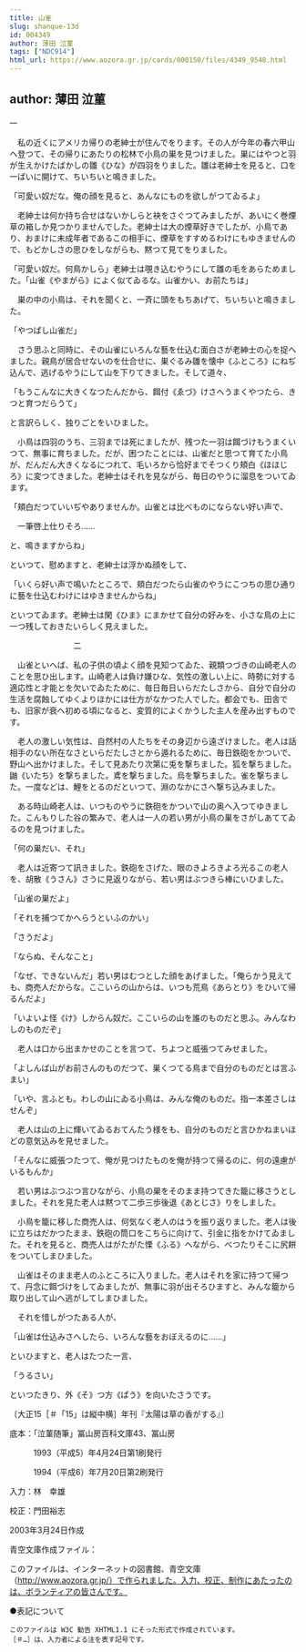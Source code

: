 ```yaml
---
title: 山雀
slug: shanque-13d
id: 004349
author: 薄田 泣菫
tags: ["NDC914"]
html_url: https://www.aozora.gr.jp/cards/000150/files/4349_9548.html
---
```


## author: 薄田 泣菫

一



　私の近くにアメリカ帰りの老紳士が住んでをります。その人が今年の春六甲山へ登つて、その帰りにあたりの松林で小鳥の巣を見つけました。巣にはやつと羽が生えかけたばかしの雛《ひな》が四羽をりました。雛は老紳士を見ると、口を一ぱいに開けて、ちいちいと鳴きました。

「可愛い奴だな。俺の顔を見ると、あんなにものを欲しがつてゐるよ」

　老紳士は何か持ち合せはないかしらと袂をさぐつてみましたが、あいにく巻煙草の箱しか見つかりませんでした。老紳士は大の煙草好きでしたが、小鳥であり、おまけに未成年者であるこの相手に、煙草をすすめるわけにもゆきませんので、もどかしさの思ひをしながらも、黙つて見てをりました。

「可愛い奴だ。何鳥かしら」老紳士は覗き込むやうにして雛の毛をあらためました。「山雀《やまがら》によく似てゐるな。山雀かい、お前たちは」

　巣の中の小鳥は、それを聞くと、一斉に頭をもちあげて、ちいちいと鳴きました。

「やつぱし山雀だ」

　さう思ふと同時に、その山雀にいろんな藝を仕込む面白さが老紳士の心を捉へました。親鳥が居合せないのを仕合せに、巣ぐるみ雛を懐中《ふところ》にねぢ込んで、逃げるやうにして山を下りてきました。そして道々、

「もうこんなに大きくなつたんだから、餌付《ゑづ》けさへうまくやつたら、きつと育つだらうて」

と言訳らしく、独りごとをいひました。

　小鳥は四羽のうち、三羽までは死にましたが、残つた一羽は餌づけもうまくいつて、無事に育ちました。だが、困つたことには、山雀だと思つて育てた小鳥が、だんだん大きくなるにつれて、毛いろから恰好までそつくり頬白《ほほじろ》に変つてきました。老紳士はそれを見ながら、毎日のやうに溜息をついてゐます。

「頬白だつていいぢやありませんか。山雀とは比べものにならない好い声で、

　一筆啓上仕りそろ……

と、鳴きますからね」

といつて、慰めますと、老紳士は浮かぬ顔をして、

「いくら好い声で鳴いたところで、頬白だつたら山雀のやうにこつちの思ひ通りに藝を仕込むわけにはゆきませんからね」

といつてゐます。老紳士は閑《ひま》にまかせて自分の好みを、小さな鳥の上に一つ残しておきたいらしく見えました。



　　　　　　　　二



　山雀といへば、私の子供の頃よく顔を見知つてゐた、親類つづきの山崎老人のことを思ひ出します。山崎老人は負け嫌ひな、気性の激しい上に、時勢に対する適応性と才能とを欠いでゐたために、毎日毎日いらだたしさから、自分で自分の生活を腐蝕してゆくよりほかには仕方がなかつた人でした。都会でも、田舎でも、旧家が衰へ初める頃になると、変質的によくかうした主人を産み出すものです。

　老人の激しい気性は、自然村の人たちをその身辺から遠ざけました。老人は話相手のない所在なさといらだたしさとから遁れるために、毎日鉄砲をかついで、野山へ出かけました。そして見あたり次第に兎を撃ちました。狐を撃ちました。鼬《いたち》を撃ちました。鳶を撃ちました。烏を撃ちました。雀を撃ちました。一度などは、鯉をとるのだといつて、淵のなかにさへ撃ち込みました。

　ある時山崎老人は、いつものやうに鉄砲をかついで山の奥へ入つてゆきました。こんもりした谷の繁みで、老人は一人の若い男が小鳥の巣をさがしあててゐるのを見つけました。

「何の巣だい、それ」

　老人は近寄つて訊きました。鉄砲をさげた、眼のきよろきよろ光るこの老人を、胡散《うさん》さうに見返りながら、若い男はぶつきら棒にいひました。

「山雀の巣だよ」

「それを捕つてかへらうといふのかい」

「さうだよ」

「ならぬ、そんなこと」

「なぜ、できないんだ」若い男はむつとした顔をあげました。「俺らかう見えても、商売人だからな。ここいらの山からは、いつも荒鳥《あらとり》をひいて帰るんだよ」

「いよいよ怪《け》しからん奴だ。ここいらの山を誰のものだと思ふ。みんなわしのものだぞ」

　老人は口から出まかせのことを言つて、ちよつと威張つてみせました。

「よしんば山がお前さんのものだつて、巣くつてる鳥まで自分のものだとは言ふまい」

「いや、言ふとも。わしの山にゐる小鳥は、みんな俺のものだ。指一本差さしはせんぞ」

　老人は山の上に輝いてゐるおてんたう様をも、自分のものだと言ひかねまいほどの意気込みを見せました。

「そんなに威張つたつて、俺が見つけたものを俺が持つて帰るのに、何の遠慮がいるもんか」

　若い男はぶつぶつ言ひながら、小鳥の巣をそのまま持つてきた籠に移さうとしました。それを見た老人は黙つて二歩三歩後退《あとじさ》りをしました。

　小鳥を籠に移した商売人は、何気なく老人のはうを振り返りました。老人は後に立ちはだかつたまま、鉄砲の筒口をこちらに向けて、引金に指をかけてゐました。それを見ると、商売人はがたがた慄《ふる》へながら、べつたりそこに尻餅をついてしまひました。

　山雀はそのまま老人のふところに入りました。老人はそれを家に持つて帰つて、丹念に餌づけをしてゐましたが、無事に羽が出そろひますと、みんな籠から取り出して山へ逃がしてしまひました。

　それを惜しがつたある人が、

「山雀は仕込みさへしたら、いろんな藝をおぼえるのに……」

といひますと、老人はたつた一言、

「うるさい」

といつたきり、外《そ》つ方《ぱう》を向いたさうです。

〔大正15［＃「15」は縦中横］年刊『太陽は草の香がする』〕













底本：「泣菫随筆」冨山房百科文庫43、冨山房


　　　1993（平成5）年4月24日第1刷発行

　　　1994（平成6）年7月20日第2刷発行

入力：林　幸雄

校正：門田裕志

2003年3月24日作成

青空文庫作成ファイル：

このファイルは、インターネットの図書館、青空文庫（http://www.aozora.gr.jp/）で作られました。入力、校正、制作にあたったのは、ボランティアの皆さんです。











●表記について


	このファイルは W3C 勧告 XHTML1.1 にそった形式で作成されています。
	［＃…］は、入力者による注を表す記号です。